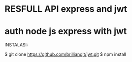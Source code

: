 # RESFULL API express and jwt
# auth node js express with jwt

INSTALASI:

$ git clone https://github.com/brilliangit/jwt.git
$ npm install

